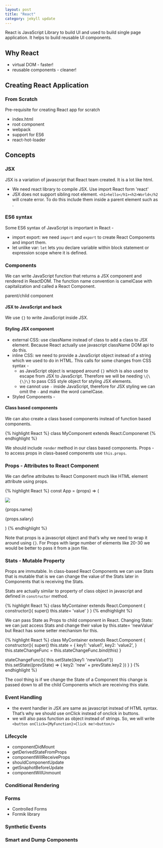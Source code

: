 ```yaml
---
layout: post
title: "React"
category: jekyll update
---
```


React is JavaScript Library to build UI and used to build single page application. It helps to build reusable UI components.

## Why React
- virtual DOM - faster!
- reusable components - cleaner!

## Creating React Application
### From Scratch

Pre-requisite for creating React app for scratch
- index.html
- root component
- webpack
- support for ES6
- react-hot-loader

## Concepts

### JSX
JSX is a variation of javascript that React team created. It is a lot like html.

- We need react library to compile JSX. Use import React form 'react'
- JSX does not support sibling root element. `<h1>hello</h1><h2>World</h2` will create error. To do this include them inside a parent element such as <div>.

### ES6 syntax
Some ES6 syntax of JavaScript is important in React - 

- import export: we need `import` and `export` to create React Components and import them.
- let unlike var: `let` lets you declare variable within block statement or expression scope where it is defined.

### Components
We can write JavaScript function that returns a JSX component and rendered in ReactDOM. The function name convention is camelCase with capitalization and called a React Component.

parent/child component

#### JSX to JavaScript and back
We use `{}` to write JavaScript inside JSX.

#### Styling JSX component
- external CSS: use className instead of class to add a class to JSX element. Because React actually use javascript className DOM api to do this.
- inline CSS: we need to provide a JavaScript object instead of a string which we used to do in HTML. This calls for some changes from CSS syntax - 
  - as JavaScript object is wrapped around `{}` which is also used to escape from JSX to JavaScript. Therefore we will be needing `\{\{\}\}` to pass CSS style object for styling JSX elements. 
  - we cannot use `-` inside JavaScript, therefore for JSX styling we can omit the `-` and make the word camelCase.
- Styled Components - 

#### Class based components
We can also create a class based components instead of function based components. 

{% highlight React %}
class MyComponent extends React.Componenet 
{% endhighlight %}

We should include `render` method in our class based components.
Props - to access props in class-based components use `this.props`.

### Props - Attributes to React Component
We can define attributes to React Component much like HTML element attribute using props.

{% highlight React %}
const App = (props) => (
  <div>
    <img src={props.imgUrl}/>
    <p>{props.name}</p>
    <p>{props.salary}</p>
  </div>
)
{% endhighlight %}

Note that props is a javascript object and that’s why we need to wrap it around using `{}`. For Props with large number of elements like 20-30 we would be better to pass it from a json file.

### Stats - Mutable Property
Props are immutable. In class-based React Components we can use Stats that is mutable that is we can change the value of the Stats later in Components that is receiving the Stats.

Stats are actually similar to property of class object in javascript and defined in `constructor` method.

{% highlight React %}
class MyContainer extends React.Component {
  constructor(){
    super()
    this.state= 'value'
  }
}
{% endhighlight %}

We can pass State as Props to child component in React.
Changing Stats: we can just access Stats and change their value by this.state= 'newValue' but React has some setter mechanism for this.

{% highlight React %}
class MyContainer extends React.Component {
  constructor(){
    super()
    this.state = {
      key1: 'value1',
      key2: 'value2',
    }
    this.stateChangeFunc = this.stateChangeFunc.bind(this)
  }
  
  stateChangeFunc(){
    this.setState({key1: 'newValue1'})
    this.setState((prevState) => {
      key2: 'new' + prevState.key2
    })
  }
}
{% endhighlight %}

The cool thing is if we change the State of a Component this change is passed down to all the child Components which are receiving this state.

### Event Handling
- the event handler in JSX are same as javascript instead of HTML syntax. That’s why we should use onClick instead of onclick in buttons.
- we will also pass function as object instead of strings. So, we will write `<button onClick={MyFunction}>Click me!<button/>`

### Lifecycle
- componentDidMount
- getDerivedStateFromProps
- componentWillReceiveProps
- shouldComponentUpdate
- getSnaphotBeforeUpdate
- componentWillUnmount

### Conditional Rendering

### Forms
- Controlled Forms
- Formik library

### Synthetic Events
### Smart and Dump Components